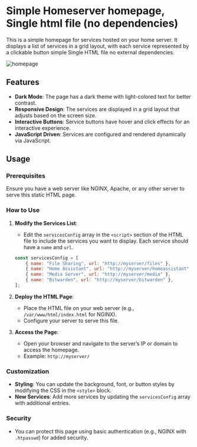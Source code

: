 # Simple Homeserver homepage, Single html file (no dependencies)
This is a simple homepage for services hosted on your home server. It displays a list of services in a grid layout, with each service represented by a clickable button simple Single HTML file no external dependencies.

![homepage](https://github.com/user-attachments/assets/fabb7962-1192-4dc8-ba30-e780c581e978)

## Features

- **Dark Mode**: The page has a dark theme with light-colored text for better contrast.
- **Responsive Design**: The services are displayed in a grid layout that adjusts based on the screen size.
- **Interactive Buttons**: Service buttons have hover and click effects for an interactive experience.
- **JavaScript Driven**: Services are configured and rendered dynamically via JavaScript.

## Usage

### Prerequisites

Ensure you have a web server like NGINX, Apache, or any other server to serve this static HTML page.

### How to Use

1. **Modify the Services List**: 
    - Edit the `servicesConfig` array in the `<script>` section of the HTML file to include the services you want to display. Each service should have a `name` and `url`.

    ```javascript
    const servicesConfig = [
        { name: "File Sharing", url: "http://myserver/files" },
        { name: "Home Assistant", url: "http://myserver/homeassistant" },
        { name: "Media Server", url: "http://myserver/media" },
        { name: "Bitwarden", url: "http://myserver/bitwarden" },
    ];
    ```

2. **Deploy the HTML Page**: 
    - Place the HTML file on your web server (e.g., `/var/www/html/index.html` for NGINX).
    - Configure your server to serve this file.

3. **Access the Page**:
    - Open your browser and navigate to the server’s IP or domain to access the homepage.
    - Example: `http://myserver/`

### Customization

- **Styling**: You can update the background, font, or button styles by modifying the CSS in the `<style>` block.
- **New Services**: Add more services by updating the `servicesConfig` array with additional entries.

### Security

- You can protect this page using basic authentication (e.g., NGINX with `.htpasswd`) for added security.
